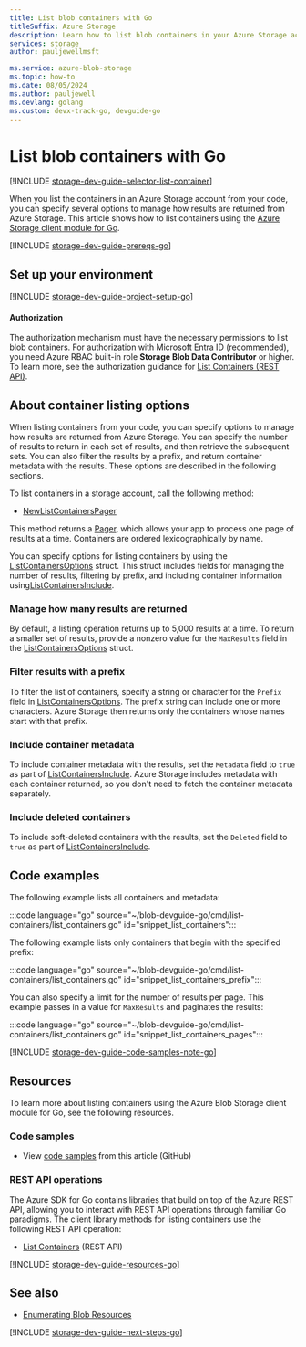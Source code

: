 ```yaml
---
title: List blob containers with Go
titleSuffix: Azure Storage
description: Learn how to list blob containers in your Azure Storage account using the Go client library.
services: storage
author: pauljewellmsft

ms.service: azure-blob-storage
ms.topic: how-to
ms.date: 08/05/2024
ms.author: pauljewell
ms.devlang: golang
ms.custom: devx-track-go, devguide-go
---
```


# List blob containers with Go

[!INCLUDE [storage-dev-guide-selector-list-container](../../../includes/storage-dev-guides/storage-dev-guide-selector-list-container.md)]

When you list the containers in an Azure Storage account from your code, you can specify several options to manage how results are returned from Azure Storage. This article shows how to list containers using the [Azure Storage client module for Go](https://pkg.go.dev/github.com/Azure/azure-sdk-for-go/sdk/storage/azblob#section-readme).

[!INCLUDE [storage-dev-guide-prereqs-go](../../../includes/storage-dev-guides/storage-dev-guide-prereqs-go.md)]

## Set up your environment

[!INCLUDE [storage-dev-guide-project-setup-go](../../../includes/storage-dev-guides/storage-dev-guide-project-setup-go.md)]

#### Authorization

The authorization mechanism must have the necessary permissions to list blob containers. For authorization with Microsoft Entra ID (recommended), you need Azure RBAC built-in role **Storage Blob Data Contributor** or higher. To learn more, see the authorization guidance for [List Containers (REST API)](/rest/api/storageservices/list-containers2#authorization).

## About container listing options

When listing containers from your code, you can specify options to manage how results are returned from Azure Storage. You can specify the number of results to return in each set of results, and then retrieve the subsequent sets. You can also filter the results by a prefix, and return container metadata with the results. These options are described in the following sections.

To list containers in a storage account, call the following method:

- [NewListContainersPager](https://pkg.go.dev/github.com/Azure/azure-sdk-for-go/sdk/storage/azblob#Client.NewListContainersPager)

This method returns a [Pager](https://pkg.go.dev/github.com/Azure/azure-sdk-for-go/sdk/azcore/runtime#Pager), which allows your app to process one page of results at a time. Containers are ordered lexicographically by name.

You can specify options for listing containers by using the [ListContainersOptions](https://pkg.go.dev/github.com/Azure/azure-sdk-for-go/sdk/storage/azblob#ListContainersOptions) struct. This struct includes fields for managing the number of results, filtering by prefix, and including container information using[ListContainersInclude](https://pkg.go.dev/github.com/Azure/azure-sdk-for-go/sdk/storage/azblob/service#ListContainersInclude).

### Manage how many results are returned

By default, a listing operation returns up to 5,000 results at a time. To return a smaller set of results, provide a nonzero value for the `MaxResults` field in the [ListContainersOptions](https://pkg.go.dev/github.com/Azure/azure-sdk-for-go/sdk/storage/azblob#ListContainersOptions) struct.

### Filter results with a prefix

To filter the list of containers, specify a string or character for the `Prefix` field in [ListContainersOptions](https://pkg.go.dev/github.com/Azure/azure-sdk-for-go/sdk/storage/azblob#ListContainersOptions). The prefix string can include one or more characters. Azure Storage then returns only the containers whose names start with that prefix.

### Include container metadata

To include container metadata with the results, set the `Metadata` field to `true` as part of [ListContainersInclude](https://pkg.go.dev/github.com/Azure/azure-sdk-for-go/sdk/storage/azblob/service#ListContainersInclude). Azure Storage includes metadata with each container returned, so you don't need to fetch the container metadata separately.

### Include deleted containers

To include soft-deleted containers with the results, set the `Deleted` field to `true` as part of [ListContainersInclude](https://pkg.go.dev/github.com/Azure/azure-sdk-for-go/sdk/storage/azblob/service#ListContainersInclude).

## Code examples

The following example lists all containers and metadata:

:::code language="go" source="~/blob-devguide-go/cmd/list-containers/list_containers.go" id="snippet_list_containers":::

The following example lists only containers that begin with the specified prefix:

:::code language="go" source="~/blob-devguide-go/cmd/list-containers/list_containers.go" id="snippet_list_containers_prefix":::

You can also specify a limit for the number of results per page. This example passes in a value for `MaxResults` and paginates the results:

:::code language="go" source="~/blob-devguide-go/cmd/list-containers/list_containers.go" id="snippet_list_containers_pages":::

[!INCLUDE [storage-dev-guide-code-samples-note-go](../../../includes/storage-dev-guides/storage-dev-guide-code-samples-note-go.md)]

## Resources

To learn more about listing containers using the Azure Blob Storage client module for Go, see the following resources.

### Code samples

- View [code samples](https://github.com/Azure-Samples/blob-storage-devguide-go/blob/main/cmd/list-containers/list_containers.go) from this article (GitHub)

### REST API operations

The Azure SDK for Go contains libraries that build on top of the Azure REST API, allowing you to interact with REST API operations through familiar Go paradigms. The client library methods for listing containers use the following REST API operation:

- [List Containers](/rest/api/storageservices/list-containers2) (REST API)

[!INCLUDE [storage-dev-guide-resources-go](../../../includes/storage-dev-guides/storage-dev-guide-resources-go.md)]

## See also

- [Enumerating Blob Resources](/rest/api/storageservices/enumerating-blob-resources)

[!INCLUDE [storage-dev-guide-next-steps-go](../../../includes/storage-dev-guides/storage-dev-guide-next-steps-go.md)]